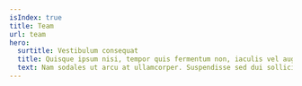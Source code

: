 ```yaml
---
isIndex: true
title: Team
url: team
hero:
  surtitle: Vestibulum consequat
  title: Quisque ipsum nisi, tempor quis fermentum non, iaculis vel augue.
  text: Nam sodales ut arcu at ullamcorper. Suspendisse sed dui sollicitudin, aliquet diam in, aliquam arcu. Vestibulum consequat sit amet est eleifend laoreet. Praesent tempor arcu ex, et elementum neque dictum venenatis.
---
```

